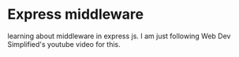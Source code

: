 # Express middleware

learning about middleware in express js. I am just following Web Dev Simplified's youtube video for this.
